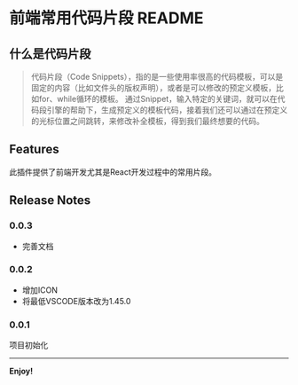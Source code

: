 # 前端常用代码片段 README

## 什么是代码片段

> 代码片段（Code Snippets），指的是一些使用率很高的代码模板，可以是固定的内容（比如文件头的版权声明），或者是可以修改的预定义模板，比如for、while循环的模板。 通过Snippet，输入特定的关键词，就可以在代码段引擎的帮助下，生成预定义的模板代码，接着我们还可以通过在预定义的光标位置之间跳转，来修改补全模板，得到我们最终想要的代码。

## Features

此插件提供了前端开发尤其是React开发过程中的常用片段。


## Release Notes

### 0.0.3
- 完善文档

### 0.0.2

- 增加ICON
- 将最低VSCODE版本改为1.45.0

### 0.0.1

项目初始化



-----------------------------------------------------------------------------------------------------------


**Enjoy!**
